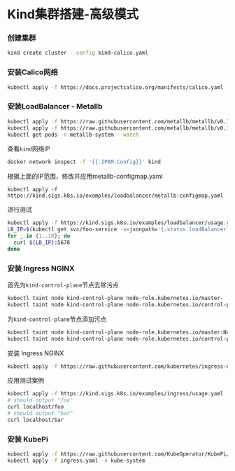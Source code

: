 # Kind集群搭建-高级模式

### 创建集群

```bash
kind create cluster --config kind-calico.yaml
```

### 安装Calico网络

```bash
kubectl apply -f https://docs.projectcalico.org/manifests/calico.yaml
```

### 安装LoadBalancer - Metallb

```bash
kubectl apply -f https://raw.githubusercontent.com/metallb/metallb/v0.12.1/manifests/namespace.yaml
kubectl apply -f https://raw.githubusercontent.com/metallb/metallb/v0.12.1/manifests/metallb.yaml
kubectl get pods -n metallb-system --watch
```

查看`kind`网络IP

```bash
docker network inspect -f '{{.IPAM.Config}}' kind
```

根据上面的IP范围，修改并应用metallb-configmap.yaml

```
kubectl apply -f https://kind.sigs.k8s.io/examples/loadbalancer/metallb-configmap.yaml
```

进行测试

```bash
kubectl apply -f https://kind.sigs.k8s.io/examples/loadbalancer/usage.yaml
LB_IP=$(kubectl get svc/foo-service -o=jsonpath='{.status.loadBalancer.ingress[0].ip}')
for _ in {1..10}; do
  curl ${LB_IP}:5678
done
```

### 安装 Ingress NGINX

首先为`kind-control-plane`节点去除污点

```bash
kubectl taint node kind-control-plane node-role.kubernetes.io/master-
kubectl taint node kind-control-plane node-role.kubernetes.io/control-plane-
```

为`kind-control-plane`节点添加污点

```bash
kubectl taint node kind-control-plane node-role.kubernetes.io/master:NoSchedule
kubectl taint node kind-control-plane node-role.kubernetes.io/control-plane:NoSchedule
```

安装 Ingress NGINX

```bash
kubectl apply -f https://raw.githubusercontent.com/kubernetes/ingress-nginx/main/deploy/static/provider/kind/deploy.yaml
```

应用测试案例

```bash
kubectl apply -f https://kind.sigs.k8s.io/examples/ingress/usage.yaml
# should output "foo"
curl localhost/foo
# should output "bar"
curl localhost/bar
```

### 安装 KubePi

```bash
kubectl apply -f https://raw.githubusercontent.com/KubeOperator/KubePi/master/docs/deploy/kubectl/kubepi.yaml
kubectl apply -f ingress.yaml -n kube-system
```